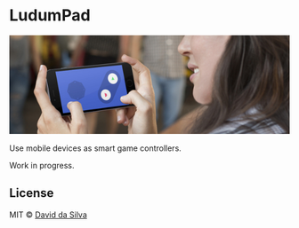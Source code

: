 # LudumPad

![fake stock img](stock.jpg)

Use mobile devices as smart game controllers.

Work in progress.

## License

MIT © [David da Silva]

[David da Silva]: http://dasilvacont.in

